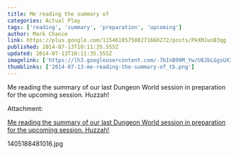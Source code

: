 ```yaml
---
title: Me reading the summary of
categories: Actual Play
tags: ['reading', 'summary', 'preparation', 'upcoming']
author: Mark Chance
link: https://plus.google.com/115461857508271660272/posts/PkXMJunB3qg
published: 2014-07-13T10:11:35.555Z
updated: 2014-07-13T10:11:35.555Z
imagelink: ['https://lh3.googleusercontent.com/-7bInB99M_Yw/U8JbLGgsUXI/AAAAAAAADYc/0bJfhZyWje0/w346-h461/1405188481016.jpg']
thumblinks: ['2014-07-13-me-reading-the-summary-of_tb.png']
---
```


Me reading the summary of our last Dungeon World session in preparation for the upcoming session. Huzzah!


Attachment:

<a href='https://plus.google.com/photos/115461857508271660272/albums/6035486691841505649/6035486696914309490?sqi=100084733231320276299&sqsi=dfedbd2a-c81f-40f0-807f-26872655371a'>Me reading the summary of our last Dungeon World session in preparation for the upcoming session. Huzzah!</a>


1405188481016.jpg